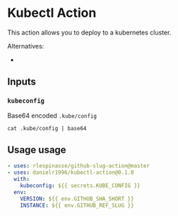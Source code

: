 # Kubectl Action

This action allows you to deploy to a kubernetes cluster.

Alternatives:

-
## Inputs

### `kubeconfig`

Base64 encoded `.kube/config`
```shell script
cat .kube/config | base64
```

## Usage usage
```yaml
- uses: rlespinasse/github-slug-action@master
- uses: danielr1996/kubectl-action@0.1.0
  with:
    kubeconfig: ${{ secrets.KUBE_CONFIG }}
  env:
    VERSION: ${{ env.GITHUB_SHA_SHORT }}
    INSTANCE: ${{ env.GITHUB_REF_SLUG }}
```
